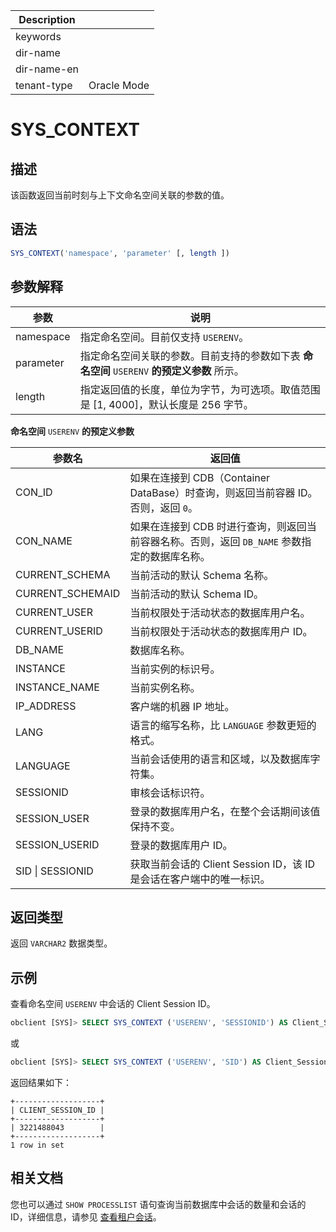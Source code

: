 | Description   |                 |
|---------------|-----------------|
| keywords      |                 |
| dir-name      |                 |
| dir-name-en   |                 |
| tenant-type   | Oracle Mode     |

# SYS_CONTEXT

## 描述

该函数返回当前时刻与上下文命名空间关联的参数的值。

## 语法

```sql
SYS_CONTEXT('namespace', 'parameter' [, length ])
```

## 参数解释

|    参数     |                              说明                              |
|-----------|--------------------------------------------------------------|
| namespace | 指定命名空间。目前仅支持 `USERENV`。                                      |
| parameter | 指定命名空间关联的参数。目前支持的参数如下表 **命名空间** `USERENV` **的预定义参数** 所示。 |
| length    | 指定返回值的长度，单位为字节，为可选项。取值范围是 \[1, 4000\]，默认长度是 256 字节。          |

**命名空间** `USERENV` **的预定义参数**

|       参数名        |                           返回值                           |
|------------------|---------------------------------------------------------|
| CON_ID           | 如果在连接到 CDB（Container DataBase）时查询，则返回当前容器 ID。否则，返回 `0`。 |
| CON_NAME         | 如果在连接到 CDB 时进行查询，则返回当前容器名称。否则，返回 `DB_NAME` 参数指定的数据库名称。  |
| CURRENT_SCHEMA   | 当前活动的默认 Schema 名称。                                      |
| CURRENT_SCHEMAID | 当前活动的默认 Schema ID。                                      |
| CURRENT_USER     | 当前权限处于活动状态的数据库用户名。                                      |
| CURRENT_USERID   | 当前权限处于活动状态的数据库用户 ID。                                    |
| DB_NAME          | 数据库名称。                                                  |
| INSTANCE         | 当前实例的标识号。                                               |
| INSTANCE_NAME    | 当前实例名称。                                                 |
| IP_ADDRESS       | 客户端的机器 IP 地址。                                           |
| LANG             | 语言的缩写名称，比 `LANGUAGE` 参数更短的格式。                           |
| LANGUAGE         | 当前会话使用的语言和区域，以及数据库字符集。                                  |
| SESSIONID        | 审核会话标识符。                                                |
| SESSION_USER     | 登录的数据库用户名，在整个会话期间该值保持不变。                                |
| SESSION_USERID   | 登录的数据库用户 ID。                                            |
| SID \| SESSIONID | 获取当前会话的 Client Session ID，该 ID 是会话在客户端中的唯一标识。|

## 返回类型

返回 `VARCHAR2` 数据类型。

## 示例

查看命名空间 `USERENV` 中会话的 Client Session ID。

```sql
obclient [SYS]> SELECT SYS_CONTEXT ('USERENV', 'SESSIONID') AS Client_Session_ID FROM DUAL;
```

或

```sql
obclient [SYS]> SELECT SYS_CONTEXT ('USERENV', 'SID') AS Client_Session_ID FROM DUAL;
```

返回结果如下：

```shell
+-------------------+
| CLIENT_SESSION_ID |
+-------------------+
| 3221488043        |
+-------------------+
1 row in set
```

## 相关文档

您也可以通过 `SHOW PROCESSLIST` 语句查询当前数据库中会话的数量和会话的 ID，详细信息，请参见 [查看租户会话](../../../../../../1200.database-proxy/1500.view-tenant-sessions.md)。
